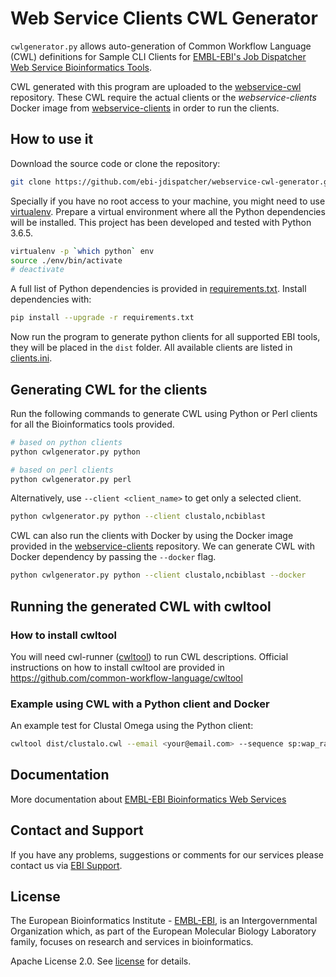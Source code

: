 # Web Service Clients CWL Generator

`cwlgenerator.py` allows auto-generation of Common Workflow Language (CWL) definitions for
Sample CLI Clients for
[EMBL-EBI's Job Dispatcher Web Service Bioinformatics Tools](https://www.ebi.ac.uk/services).

CWL generated with this program are uploaded to the [webservice-cwl](https://github.com/ebi-jdispatcher/webservice-cwl)
repository. These CWL require the actual clients or the *webservice-clients* Docker image from
 [webservice-clients](https://github.com/ebi-jdispatcher/webservice-clients) in order to run the
clients.

## How to use it

Download the source code or clone the repository:

```bash
git clone https://github.com/ebi-jdispatcher/webservice-cwl-generator.git
```

Specially if you have no root access to your machine, you might need to
use [virtualenv](http://docs.python-guide.org/en/latest/dev/virtualenvs/).
Prepare a virtual environment where all the Python dependencies will be installed.
This project has been developed and tested with Python 3.6.5.

```bash
virtualenv -p `which python` env
source ./env/bin/activate
# deactivate
```

A full list of Python dependencies is provided in [requirements.txt](requirements.txt). Install dependencies with:

```bash
pip install --upgrade -r requirements.txt
```

Now run the program to generate python clients for all supported EBI tools, they will be placed in the `dist` folder.
All available clients are listed in [clients.ini](clients.ini).

## Generating CWL for the clients

Run the following commands to generate CWL using Python or Perl clients for all the Bioinformatics tools provided.

```bash
# based on python clients
python cwlgenerator.py python
```

```bash
# based on perl clients
python cwlgenerator.py perl
```

Alternatively, use `--client <client_name>` to get only a selected client.

```bash
python cwlgenerator.py python --client clustalo,ncbiblast
```

CWL can also run the clients with Docker by using the Docker image provided in the
[webservice-clients](https://www.ebi.ac.uk/services) repository. We can generate CWL with Docker
dependency by passing the `--docker` flag.

```bash
python cwlgenerator.py python --client clustalo,ncbiblast --docker
```

## Running the generated CWL with cwltool

### How to install cwltool

You will need cwl-runner ([cwltool](https://github.com/common-workflow-language/cwltool)) to run CWL
descriptions. Official instructions on how to install cwltool are provided in
https://github.com/common-workflow-language/cwltool

### Example using CWL with a Python client and Docker

An example test for Clustal Omega using the Python client:

```bash
cwltool dist/clustalo.cwl --email <your@email.com> --sequence sp:wap_rat,sp:wap_mouse,sp:wap_pig
```

## Documentation

More documentation about [EMBL-EBI Bioinformatics Web Services](https://www.ebi.ac.uk/seqdb/confluence/display/WEBSERVICES/EMBL-EBI+Web+Services)

## Contact and Support

If you have any problems, suggestions or comments for our services please
contact us via [EBI Support](https://www.ebi.ac.uk/support/index.php?query=WebServices).

## License
The European Bioinformatics Institute - [EMBL-EBI](https://www.ebi.ac.uk/), is an Intergovernmental Organization which, as part of the European Molecular Biology Laboratory family, focuses on research and services in bioinformatics.  

Apache License 2.0. See [license](LICENSE) for details.
